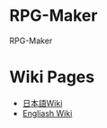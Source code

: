 # RPG-Maker
RPG-Maker

# Wiki Pages
* [日本語Wiki](https://github.com/BeadiestStar64/RPG-Maker/blob/main/Wiki-JP.md)
* [Engliash Wiki](https://github.com/BeadiestStar64/RPG-Maker/blob/main/Wiki-EN.md)
